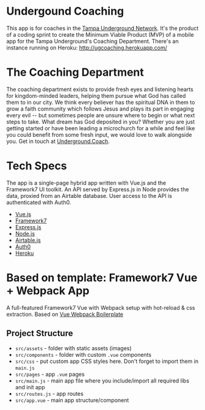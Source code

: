 # Undergound Coaching
This app is for coaches in the [Tampa Underground Network](http://www.tampaunderground.com/).
It's the product of a coding sprint to create the Minimum Viable Product (MVP) of a mobile app for the Tampa Underground's Coaching Department.
There's an instance running on Heroku: http://ugcoaching.herokuapp.com/

# The Coaching Department
The coaching department exists to provide fresh eyes and listening hearts for kingdom-minded leaders, helping them pursue what God has called them to in our city. We think every believer has the spiritual DNA in them to grow a faith community which follows Jesus and plays its part in engaging every evil -- but sometimes people are unsure where to begin or what next steps to take. What dream has God deposited in you? Whether you are just getting started or have been leading a microchurch for a while and feel like you could benefit from some fresh input, we would love to walk alongside you. Get in touch at [Underground.Coach](http://underground.coach/).

# Tech Specs
The app is a single-page hybrid app written with Vue.js and the Framework7 UI toolkit. An API served by Express.js in Node provides the data, proxied from an Airtable database. User access to the API is authenticated with Auth0.

* [Vue.js](https://vuejs.org/)
* [Framework7](https://framework7.io/)
* [Express.js](https://expressjs.com/)
* [Node.js](https://nodejs.org/)
* [Airtable.js](https://github.com/Airtable/airtable.js)
* [Auth0](https://auth0.com/)
* [Heroku](https://www.heroku.com/)


# Based on template: Framework7 Vue + Webpack App

A full-featured Framework7 Vue with Webpack setup with hot-reload & css extraction. Based on [Vue Webpack Boilerplate](https://github.com/vuejs-templates/webpack)


## Project Structure

* `src/assets` - folder with static assets (images)
* `src/components` - folder with custom `.vue` components
* `src/css` - put custom app CSS styles here. Don't forget to import them in `main.js`
* `src/pages` - app `.vue` pages
* `src/main.js` - main app file where you include/import all required libs and init app
* `src/routes.js` - app routes
* `src/app.vue` - main app structure/component
